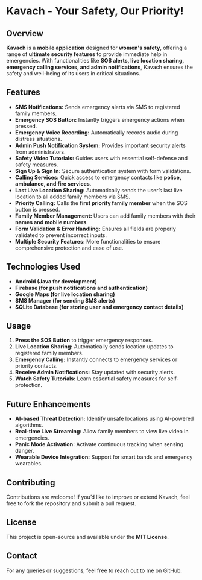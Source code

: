 # Kavach - Your Safety, Our Priority!

## Overview
**Kavach** is a **mobile application** designed for **women's safety**, offering a range of **ultimate security features** to provide immediate help in emergencies. With functionalities like **SOS alerts, live location sharing, emergency calling services, and admin notifications**, Kavach ensures the safety and well-being of its users in critical situations.

## Features
- **SMS Notifications:** Sends emergency alerts via SMS to registered family members.
- **Emergency SOS Button:** Instantly triggers emergency actions when pressed.
- **Emergency Voice Recording:** Automatically records audio during distress situations.
- **Admin Push Notification System:** Provides important security alerts from administrators.
- **Safety Video Tutorials:** Guides users with essential self-defense and safety measures.
- **Sign Up & Sign In:** Secure authentication system with form validations.
- **Calling Services:** Quick access to emergency contacts like **police, ambulance, and fire services**.
- **Last Live Location Sharing:** Automatically sends the user’s last live location to all added family members via SMS.
- **Priority Calling:** Calls the **first priority family member** when the SOS button is pressed.
- **Family Member Management:** Users can add family members with their **names and mobile numbers**.
- **Form Validation & Error Handling:** Ensures all fields are properly validated to prevent incorrect inputs.
- **Multiple Security Features:** More functionalities to ensure comprehensive protection and ease of use.

## Technologies Used
- **Android (Java for development)**
- **Firebase (for push notifications and authentication)**
- **Google Maps (for live location sharing)**
- **SMS Manager (for sending SMS alerts)**
- **SQLite Database (for storing user and emergency contact details)**

## Usage
1. **Press the SOS Button** to trigger emergency responses.
2. **Live Location Sharing:** Automatically sends location updates to registered family members.
3. **Emergency Calling:** Instantly connects to emergency services or priority contacts.
4. **Receive Admin Notifications:** Stay updated with security alerts.
5. **Watch Safety Tutorials:** Learn essential safety measures for self-protection.

## Future Enhancements
- **AI-based Threat Detection:** Identify unsafe locations using AI-powered algorithms.
- **Real-time Live Streaming:** Allow family members to view live video in emergencies.
- **Panic Mode Activation:** Activate continuous tracking when sensing danger.
- **Wearable Device Integration:** Support for smart bands and emergency wearables.

## Contributing
Contributions are welcome! If you’d like to improve or extend Kavach, feel free to fork the repository and submit a pull request.

## License
This project is open-source and available under the **MIT License**.

## Contact
For any queries or suggestions, feel free to reach out to me on GitHub.

